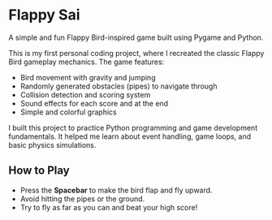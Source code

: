 # Flappy Sai

A simple and fun Flappy Bird-inspired game built using Pygame and Python.

This is my first personal coding project, where I recreated the classic Flappy Bird gameplay mechanics. The game features:

- Bird movement with gravity and jumping
- Randomly generated obstacles (pipes) to navigate through
- Collision detection and scoring system
- Sound effects for each score and at the end
- Simple and colorful graphics

I built this project to practice Python programming and game development fundamentals. It helped me learn about event handling, game loops, and basic physics simulations.

## How to Play

- Press the **Spacebar** to make the bird flap and fly upward.
- Avoid hitting the pipes or the ground.
- Try to fly as far as you can and beat your high score!